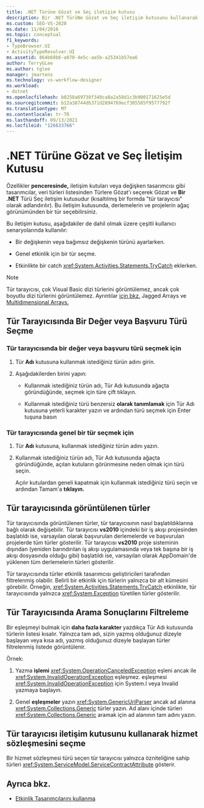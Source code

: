 ```yaml
---
title: .NET Türüne Gözat ve Seç iletişim kutusu
description: Bir .NET TürüNe Gözat ve Seç iletişim kutusunu kullanarak bir derleme ve proje için derlemelerin ve projelerin ağaç görünümünden bir tür seçmeyi İş Akışı Tasarımcısı.
ms.custom: SEO-VS-2020
ms.date: 11/04/2016
ms.topic: conceptual
f1_keywords:
- TypeBrowser.UI
- ActivityTypeResolver.UI
ms.assetid: 864b60b6-a070-4e5c-aa5b-a25341b57ea6
author: TerryGLee
ms.author: tglee
manager: jmartens
ms.technology: vs-workflow-designer
ms.workload:
- dotnet
ms.openlocfilehash: b0258a69738f340ca8a2a58d1c3b900171625e5d
ms.sourcegitcommit: b12a38744db371d2894769ecf305585f9577792f
ms.translationtype: MT
ms.contentlocale: tr-TR
ms.lasthandoff: 09/13/2021
ms.locfileid: "126633766"
---
```

# <a name="browse-and-select-a-net-type-dialog-box"></a>.NET Türüne Gözat ve Seç İletişim Kutusu

Özellikler **penceresinde,** iletişim kutuları veya değişken tasarımcısı gibi tasarımcılar,  veri türleri listesinden Türlere Gözat'ı seçerek Gözat ve **Bir .NET** Türü Seç iletişim kutusudur (kısaltılmış bir formda "tür tarayıcısı" olarak adlandırılır). Bu iletişim kutusunda, derlemelerin ve projelerin ağaç görünümünden bir tür seçebilirsiniz.

Bu iletişim kutusu, aşağıdakiler de dahil olmak üzere çeşitli kullanıcı senaryolarında kullanılır:

- Bir değişkenin veya bağımsız değişkenin türünü ayarlarken.

- Genel etkinlik için bir tür seçme.

- Etkinlikte bir catch <xref:System.Activities.Statements.TryCatch> eklerken.

> [!NOTE]
> Tür tarayıcısı, çok Visual Basic dizi türlerini görüntülemez, ancak çok boyutlu dizi türlerini görüntülemez. Ayrıntılar [için bkz.](/previous-versions/visualstudio/visual-studio-2008/hkhhsz9t(v=vs.90)) Jagged Arrays ve [Multidimensional Arrays.](/previous-versions/visualstudio/visual-studio-2008/d2de1t93(v=vs.90))

## <a name="selecting-a-value-or-reference-type-from-the-type-browser"></a>Tür Tarayıcısında Bir Değer veya Başvuru Türü Seçme

### <a name="to-select-a-value-or-reference-type-from-the-type-browser"></a>Tür tarayıcısında bir değer veya başvuru türü seçmek için

1. Tür **Adı** kutusuna kullanmak istediğiniz türün adını girin.

2. Aşağıdakilerden birini yapın:

    - Kullanmak istediğiniz türün adı, Tür Adı kutusunda ağaçta  göründüğünde, seçmek için türe çift tıklayın.

    - Kullanmak istediğiniz türü benzersiz **olarak tanımlamak** için Tür Adı kutusuna yeterli karakter yazın ve ardından türü seçmek için Enter tuşuna basın

### <a name="to-select-a-generic-type-from-the-type-browser"></a>Tür tarayıcısında genel bir tür seçmek için

1. Tür **Adı** kutusuna, kullanmak istediğiniz türün adını yazın.

2. Kullanmak istediğiniz türün adı, Tür Adı kutusunda ağaçta  göründüğünde, açılan kutuların görünmesine neden olmak için türü seçin.

     Açılır kutulardan geneli kapatmak için kullanmak istediğiniz türü seçin ve ardından Tamam'a **tıklayın.**

## <a name="types-displayed-in-the-type-browser"></a>Tür tarayıcısında görüntülenen türler

Tür tarayıcısında görüntülenen türler, tür tarayıcısının nasıl başlatıldıklarına bağlı olarak değişebilir. Tür tarayıcısı **vs2010** içindeki bir iş akışı projesinden başlatıldı ise, varsayılan olarak başvurulan derlemelerde ve başvurulan projelerde tüm türler gösterilir. Tür tarayıcısı **vs2010** proje sisteminin dışından (yeniden barındırılan iş akışı uygulamasında veya tek başına bir iş akışı dosyasında olduğu gibi) başlatıldı ise, varsayılan olarak AppDomain'de yüklenen tüm derlemelerin türleri gösterilir.

Tür tarayıcısında türler etkinlik tasarımcısı geliştiricileri tarafından filtrelenmiş olabilir. Belirli bir etkinlik için türlerin yalnızca bir alt kümesini görebilir. Örneğin, <xref:System.Activities.Statements.TryCatch> etkinlikte, tür tarayıcısında yalnızca <xref:System.Exception> türetilen türler gösterilir.

## <a name="filtering-search-results-in-the-type-browser"></a>Tür Tarayıcısında Arama Sonuçlarını Filtreleme

Bir eşleşmeyi bulmak için **daha fazla karakter** yazdıkça Tür Adı kutusunda türlerin listesi kısalır. Yalnızca tam adı, sizin yazmış olduğunuz dizeyle başlayan veya kısa adı, yazmış olduğunuz dizeyle başlayan türler filtrelenmiş listede görüntülenir.

Örnek:

1. Yazma **işlemi** <xref:System.OperationCanceledException> eşleni ancak ile <xref:System.InvalidOperationException> eşleşmez. eşleşmesi <xref:System.InvalidOperationException> için System.I veya Invalid yazmaya başlayın.

2. Genel **eşleşmeler** yazın <xref:System.GenericUriParser> ancak ad alanına <xref:System.Collections.Generic> türler yazın. Ad alanı içinde türleri <xref:System.Collections.Generic> aramak için ad alanının tam adını yazın.

## <a name="selecting-a-service-contract-using-the-type-browser-dialog"></a>Tür tarayıcısı iletişim kutusunu kullanarak hizmet sözleşmesini seçme

Bir hizmet sözleşmesi türü seçen tür tarayıcısı yalnızca özniteliğine sahip türleri <xref:System.ServiceModel.ServiceContractAttribute> gösterir.

## <a name="see-also"></a>Ayrıca bkz.

- [Etkinlik Tasarımcılarını kullanma](control-flow-activity-designers.md)
